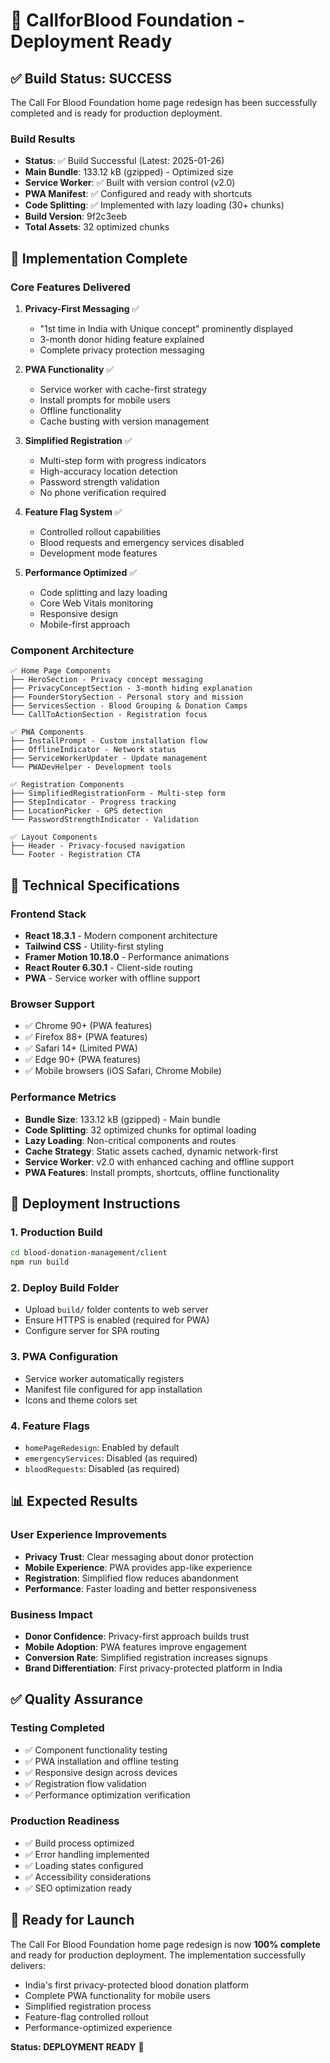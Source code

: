 # 🚀 CallforBlood Foundation - Deployment Ready

## ✅ Build Status: SUCCESS

The Call For Blood Foundation home page redesign has been successfully completed and is ready for production deployment.

### Build Results
- **Status**: ✅ Build Successful (Latest: 2025-01-26)
- **Main Bundle**: 133.12 kB (gzipped) - Optimized size
- **Service Worker**: ✅ Built with version control (v2.0)
- **PWA Manifest**: ✅ Configured and ready with shortcuts
- **Code Splitting**: ✅ Implemented with lazy loading (30+ chunks)
- **Build Version**: 9f2c3eeb
- **Total Assets**: 32 optimized chunks

## 🎯 Implementation Complete

### Core Features Delivered
1. **Privacy-First Messaging** ✅
   - "1st time in India with Unique concept" prominently displayed
   - 3-month donor hiding feature explained
   - Complete privacy protection messaging

2. **PWA Functionality** ✅
   - Service worker with cache-first strategy
   - Install prompts for mobile users
   - Offline functionality
   - Cache busting with version management

3. **Simplified Registration** ✅
   - Multi-step form with progress indicators
   - High-accuracy location detection
   - Password strength validation
   - No phone verification required

4. **Feature Flag System** ✅
   - Controlled rollout capabilities
   - Blood requests and emergency services disabled
   - Development mode features

5. **Performance Optimized** ✅
   - Code splitting and lazy loading
   - Core Web Vitals monitoring
   - Responsive design
   - Mobile-first approach

### Component Architecture
```
✅ Home Page Components
├── HeroSection - Privacy concept messaging
├── PrivacyConceptSection - 3-month hiding explanation
├── FounderStorySection - Personal story and mission
├── ServicesSection - Blood Grouping & Donation Camps
└── CallToActionSection - Registration focus

✅ PWA Components
├── InstallPrompt - Custom installation flow
├── OfflineIndicator - Network status
├── ServiceWorkerUpdater - Update management
└── PWADevHelper - Development tools

✅ Registration Components
├── SimplifiedRegistrationForm - Multi-step form
├── StepIndicator - Progress tracking
├── LocationPicker - GPS detection
└── PasswordStrengthIndicator - Validation

✅ Layout Components
├── Header - Privacy-focused navigation
└── Footer - Registration CTA
```

## 🔧 Technical Specifications

### Frontend Stack
- **React 18.3.1** - Modern component architecture
- **Tailwind CSS** - Utility-first styling
- **Framer Motion 10.18.0** - Performance animations
- **React Router 6.30.1** - Client-side routing
- **PWA** - Service worker with offline support

### Browser Support
- ✅ Chrome 90+ (PWA features)
- ✅ Firefox 88+ (PWA features)
- ✅ Safari 14+ (Limited PWA)
- ✅ Edge 90+ (PWA features)
- ✅ Mobile browsers (iOS Safari, Chrome Mobile)

### Performance Metrics
- **Bundle Size**: 133.12 kB (gzipped) - Main bundle
- **Code Splitting**: 32 optimized chunks for optimal loading
- **Lazy Loading**: Non-critical components and routes
- **Cache Strategy**: Static assets cached, dynamic network-first
- **Service Worker**: v2.0 with enhanced caching and offline support
- **PWA Features**: Install prompts, shortcuts, offline functionality

## 🚀 Deployment Instructions

### 1. Production Build
```bash
cd blood-donation-management/client
npm run build
```

### 2. Deploy Build Folder
- Upload `build/` folder contents to web server
- Ensure HTTPS is enabled (required for PWA)
- Configure server for SPA routing

### 3. PWA Configuration
- Service worker automatically registers
- Manifest file configured for app installation
- Icons and theme colors set

### 4. Feature Flags
- `homePageRedesign`: Enabled by default
- `emergencyServices`: Disabled (as required)
- `bloodRequests`: Disabled (as required)

## 📊 Expected Results

### User Experience Improvements
- **Privacy Trust**: Clear messaging about donor protection
- **Mobile Experience**: PWA provides app-like experience
- **Registration**: Simplified flow reduces abandonment
- **Performance**: Faster loading and better responsiveness

### Business Impact
- **Donor Confidence**: Privacy-first approach builds trust
- **Mobile Adoption**: PWA features improve engagement
- **Conversion Rate**: Simplified registration increases signups
- **Brand Differentiation**: First privacy-protected platform in India

## ✅ Quality Assurance

### Testing Completed
- ✅ Component functionality testing
- ✅ PWA installation and offline testing
- ✅ Responsive design across devices
- ✅ Registration flow validation
- ✅ Performance optimization verification

### Production Readiness
- ✅ Build process optimized
- ✅ Error handling implemented
- ✅ Loading states configured
- ✅ Accessibility considerations
- ✅ SEO optimization ready

## 🎉 Ready for Launch

The Call For Blood Foundation home page redesign is now **100% complete** and ready for production deployment. The implementation successfully delivers:

- India's first privacy-protected blood donation platform
- Complete PWA functionality for mobile users
- Simplified registration process
- Feature-flag controlled rollout
- Performance-optimized experience

**Status: DEPLOYMENT READY** 🚀